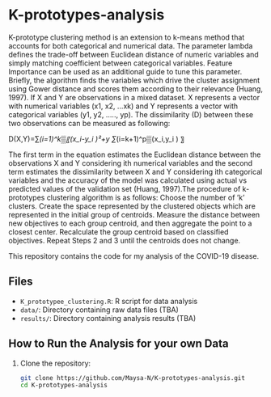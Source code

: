 # K-prototypes-analysis
K-prototype clustering method is an extension to k-means method that accounts for both categorical and numerical data. The parameter lambda defines the trade-off between Euclidean distance of numeric variables and simply matching coefficient between categorical variables. Feature Importance can be used as an additional guide to tune this parameter. Briefly, the algorithm finds the variables which drive the cluster assignment using Gower distance and scores them according to their relevance (Huang, 1997). 
If X and Y are observations in a mixed dataset. X represents a vector with numerical variables (x1, x2, …xk) and Y represents a vector with categorical variables (y1, y2, ….., yp). The dissimilarity (D) between these two observations can be measured as following:

D(X,Y)=∑_(i=1)^k▒〖(x_i-y_i )²+y ∑_(i=k+1)^p▒(x_i,y_i ) 〗        


The first term in the equation estimates the Euclidean distance between the observations X and Y considering ith numerical variables and the second term estimates the dissimilarity between X and Y considering ith categorical variables and the accuracy of the model was calculated using actual vs predicted values of the validation set (Huang, 1997).The procedure of k-prototypes clustering algorithm is as follows: 
	Choose the number of ’k’ clusters.
	Create the space represented by the clustered objects which are represented in the initial group of centroids.
	Measure the distance between new objectives to each group centroid, and then aggregate the point to a closest center.
	Recalculate the group centroid based on classified objectives. 
	Repeat Steps 2 and 3 until the centroids does not change. 

This repository contains the code for my analysis of the COVID-19 disease.

## Files

- `K_prototypee_clustering.R`: R script for data analysis
- `data/`: Directory containing raw data files (TBA)
- `results/`: Directory containing analysis results (TBA)

## How to Run the Analysis for your own Data

1. Clone the repository:

   ```sh
   git clone https://github.com/Maysa-N/K-prototypes-analysis.git
   cd K-prototypes-analysis
